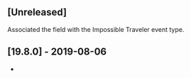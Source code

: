 ## [Unreleased]
Associated the field with the Impossible Traveler event type.

## [19.8.0] - 2019-08-06
-
